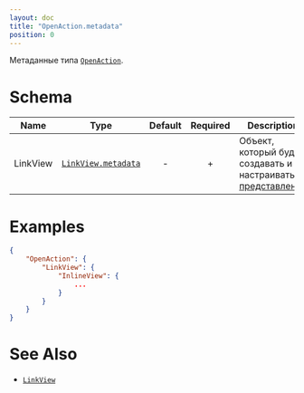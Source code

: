 ```yaml
---
layout: doc
title: "OpenAction.metadata"
position: 0
---
```


Метаданные типа [`OpenAction`](../).

# Schema

|Name|Type|Default|Required|Description|
|----|----|:--:|:--:|-----------|
|LinkView|[`LinkView.metadata`](../../../LinkView/LinkView.metadata/)| - | + |Объект, который будет создавать и настраивать [представление](../../../Elements/View/)|



# Examples

```json
{
	"OpenAction": {
		"LinkView": {
			"InlineView": {
				...
			}
		}
	}
}
```

# See Also

* [`LinkView`](../../../LinkView/)